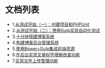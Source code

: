 # 文档列表

* 1.[从测试开始（一）：创建项目和PHPUnit](./1phpunit.md)
* 2.[从测试开始（二）：使用Gulp实现自动化测试](./2.md)
* 3.[十分钟搭建博客系统](./3.10分钟博客.md)
* 4.[构建博客后台管理系统](./4.构建博客后台管理系统.md)
* 5.[使用Bower+Gulp集成前端资源](./5.使用Bower+Gulp集成前端资源.md)
* 6.[在后台实现文章标签增删改查功能](./6.在后台实现文章标签增删改查功能.md)
* 7.[实现文件上传管理功能](./7.实现文件上传管理功能.md)
